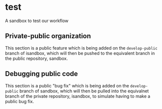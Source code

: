 # test
A sandbox to test our workflow

## Private-public organization

This section is a public feature which is being added on the `develop-public` branch of isandbox,
which will then be pushed to the equivalent branch in the public repository, sandbox.

## Debugging public code

This section is a public "bug fix" which is being added on the `develop-public` branch of sandbox,
which will then be pulled into the equivalnet branch of the private repository, isandbox,
to simulate having to make a public bug fix.
